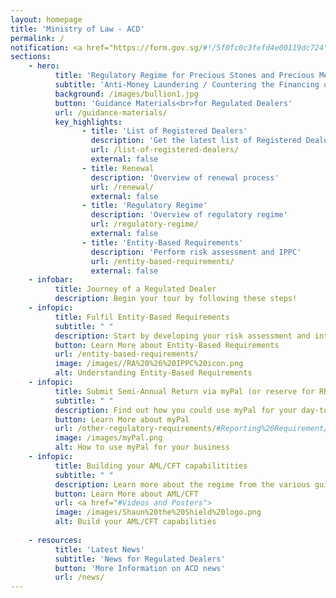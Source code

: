 ```yaml
---
layout: homepage
title: 'Ministry of Law - ACD'
permalink: /
notification: <a href="https://form.gov.sg/#!/5f0fc0c3fefd4e00119dc724" target="_blank">Sign up for the Compliance Training to build your AML/CFT capabilities!</a>
sections:
    - hero:
          title: 'Regulatory Regime for Precious Stones and Precious Metals Dealers'
          subtitle: 'Anti-Money Laundering / Countering the Financing of Terrorism Division (ACD)'
          background: /images/bullion1.jpg
          button: 'Guidance Materials<br>for Regulated Dealers'
          url: /guidance-materials/
          key_highlights:
                - title: 'List of Registered Dealers'
                  description: 'Get the latest list of Registered Dealers in Singapore'
                  url: /list-of-registered-dealers/
                  external: false
                - title: Renewal
                  description: 'Overview of renewal process'
                  url: /renewal/
                  external: false
                - title: 'Regulatory Regime'
                  description: 'Overview of regulatory regime'
                  url: /regulatory-regime/
                  external: false
                - title: 'Entity-Based Requirements'
                  description: 'Perform risk assessment and IPPC'
                  url: /entity-based-requirements/
                  external: false
    - infobar:
          title: Journey of a Regulated Dealer
          description: Begin your tour by following these steps!            
    - infopic:
          title: Fulfil Entity-Based Requirements
          subtitle: " "
          description: Start by developing your risk assessment and internal policies, procedures and controls. Refer to the resources provided in your welcome email. <insert pic of RA and IPPC>
          button: Learn More about Entity-Based Requirements
          url: /entity-based-requirements/
          image: /images//RA%20%26%20IPPC%20icon.png
          alt: Understanding Entity-Based Requirements
    - infopic:
          title: Submit Semi-Annual Return via myPal (or reserve for RRB's registration?)
          subtitle: " "
          description: Find out how you could use myPal for your day-to-day business, including submitting your semi-annual return <insert pic of myPal>
          button: Learn More about myPal
          url: /other-regulatory-requirements/#Reporting%20Requirement/
          image: /images/myPal.png
          alt: How to use myPal for your business
    - infopic:
          title: Building your AML/CFT capabilitities
          subtitle: " "
          description: Learn more about the regime from the various guidances and trainings provided
          button: Learn More about AML/CFT
          url: <a href="#Videos and Posters">
          image: /images/Shaun%20the%20Shield%20logo.png
          alt: Build your AML/CFT capabilities      
 
    - resources:
          title: 'Latest News'
          subtitle: 'News for Regulated Dealers'
          button: 'More Information on ACD news'
          url: /news/
---
```




